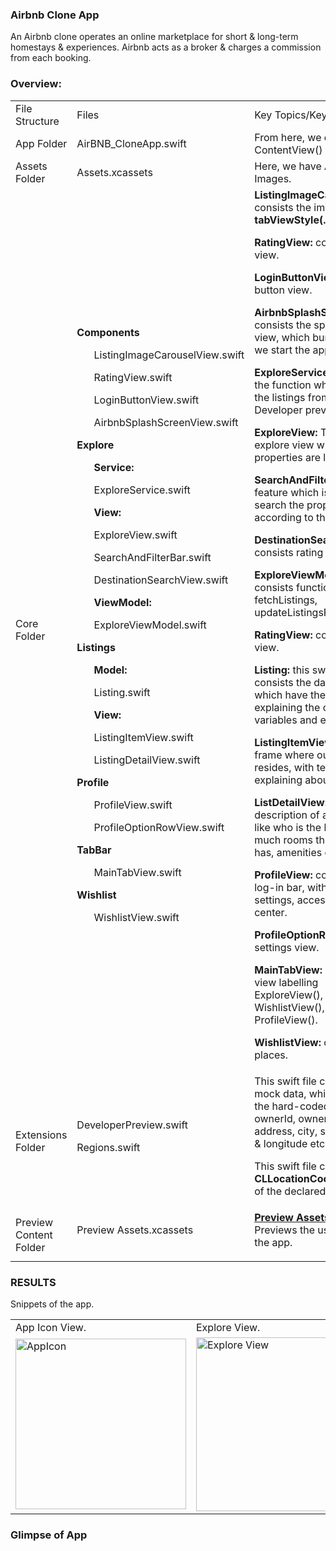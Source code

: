 ### Airbnb Clone App
An Airbnb clone operates an online marketplace for short & long-term homestays & experiences. Airbnb acts as a broker & charges a commission from each booking. 

### Overview:
<table>
  <tr>
    <td>File Structure</td>
    <td>Files</td>
    <td>Key Topics/Keywords</td>
  </tr>
  <tr>
    <td>App Folder</td>
    <td>AirBNB_CloneApp.swift</td>
    <td>From here, we can run the ContentView() file.</td>
  </tr>
  <tr>
    <td>Assets Folder</td>
    <td>Assets.xcassets</td>
    <td>Here, we have AppIcons, Images.</td>
  </tr>
  <tr>
    <td>Core Folder</td>
    <td> 
      <b> Components </b>
      <dl><ul> ListingImageCarouselView.swift </ul></dl>
      <dl><ul> RatingView.swift </ul></dl>
      <dl><ul> LoginButtonView.swift </ul></dl>
      <dl><ul> AirbnbSplashScreenView.swift </ul></dl>
      <b> Explore </b>
      <dl>
        <ul><b> Service: </b></ul>
        <dl><ul> ExploreService.swift </ul></dl>
        <ul><b> View: </b></ul>
        <dl><ul> ExploreView.swift </ul></dl>
        <dl><ul> SearchAndFilterBar.swift </ul></dl>
        <dl><ul> DestinationSearchView.swift </ul></dl>
        <ul><b> ViewModel: </b></ul>
        <dl><ul> ExploreViewModel.swift </ul></dl>
      </dl>
      <b> Listings </b>
      <dl>
        <ul><b> Model: </b></ul>
        <dl><ul> Listing.swift </ul></dl>
        <ul><b> View: </b></ul>
        <dl><ul> ListingItemView.swift </ul></dl>
        <dl><ul> ListingDetailView.swift </ul></dl>
      </dl>
      <b> Profile </b>
      <dl>
        <dl><ul> ProfileView.swift </ul></dl>
        <dl><ul> ProfileOptionRowView.swift </ul></dl>
      </dl>
      <b> TabBar </b>
      <dl>
        <dl><ul> MainTabView.swift </ul></dl>
      </dl>
      <b> Wishlist </b>
      <dl>
        <dl><ul> WishlistView.swift </ul></dl>
      </dl>
    </td>
  <td>
    <dl><b>ListingImageCarouselView:</b> consists the image, in <b>tabViewStyle(.page)</b>.</dl>
    <dl><b>RatingView:</b> consists rating view.</dl>
    <dl><b>LoginButtonView:</b> Log-in button view.</dl>
    <dl><b>AirbnbSplashScreenView:</b> consists the splash screen view, which bumps in when we start the app.</dl>
    <dl><b>ExploreService:</b> consists the function which fetches the listings from the Developer preview.</dl>
    <dl><b>ExploreView:</b> This is the explore view where all the properties are listed.</dl>
    <dl><b>SearchAndFilterBarView:</b> feature which is used to search the property according to the need.</dl>
    <dl><b>DestinationSearchView:</b> consists rating view.</dl>
    <dl><b>ExploreViewModel:</b> consists functions like fetchListings, updateListingsForLocation.</dl>
    <dl><b>RatingView:</b> consists rating view.</dl>
    <dl><b>Listing:</b> this swift file consists the data model which have the struct explaining the constants, variables and enums.</dl>
    <dl><b>ListingItemView:</b> created a frame where our image resides, with text details explaining about the place.</dl>
    <dl><b>ListDetailView:</b> consists a description of a property like who is the host, how much rooms the property has, amenities offering.</dl>
    <dl><b>ProfileView:</b> consists the log-in bar, with feature like settings, accessibility & help center.</dl>
    <dl><b>ProfileOptionRowView:</b> settings view.</dl>
    <dl><b>MainTabView:</b> created a tab view labelling ExploreView(), WishlistView(), ProfileView().</dl>
    <dl><b>WishlistView:</b> consists liked places.</dl>
  </td>
  </tr>
  <tr>
    <td>Extensions Folder</td>
    <td>
      <dl> DeveloperPreview.swift </dl>
      <dl> Regions.swift </dl>
    </td>
    <td>
      <dl> This swift file contains the mock data, which consists the hard-coded details like ownerId, ownerName, address, city, state, latitude & longitude etc. </dl>
      <dl> This swift file contains the <b>CLLocationCoordinates2D</b> of the declared places. </dl>
    </td>
  </tr>
  <tr>
    <td>Preview Content Folder</td>
    <td>
      <dl>Preview Assets.xcassets</dl>
    </td>
    <td>
      <dl><ins><b>Preview Assets.xcassets:</b></ins> Previews the used assets in the app.</dl>
    </td>
  </tr>
</table>


### RESULTS
Snippets of the app.

<table>
  <tr>
    <td>App Icon View.</td>
    <td>Explore View.</td>
    <td>Listing View.</td>
    <td>Wishlist View.</td>
    <td>Profile View.</td>
  </tr>
  <tr>
<!--     <td><img src="screenshots/Screenshot_1582745092.png" width=270 height=480></td> -->
    <td><img width="273" alt="AppIcon" src="https://github.com/lxmn22nov/SwiftUI/assets/126524753/aaf87ade-ec8c-4d50-a4db-5d1e95f65917"></td>
    <td><img width="278" alt="Explore View" src="https://github.com/lxmn22nov/SwiftUI/assets/126524753/e6f36d94-0735-4e3a-9c96-77847ac3f310"></td>
    <td><img width="278" alt="Listing View" src="https://github.com/lxmn22nov/SwiftUI/assets/126524753/3584c537-47c5-4ccd-b98b-222469febc85"></td>
    <td><img width="278" alt="Wishlist View" src="https://github.com/lxmn22nov/SwiftUI/assets/126524753/f5347bd2-b058-42bc-aadb-915487c26209"></td>
    <td><img width="278" alt="Profile View" src="https://github.com/lxmn22nov/SwiftUI/assets/126524753/0005f5b5-99b4-46e7-a718-fd02f7f5e514"></td>
  </tr>
 </table>

### Glimpse of App

<!-- https://github.com/lxmn22nov/SwiftUI/assets/126524753/e0519657-6a60-439f-ae0b-55fb9efd4725 -->
